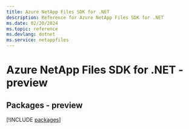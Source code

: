```yaml
---
title: Azure NetApp Files SDK for .NET
description: Reference for Azure NetApp Files SDK for .NET
ms.date: 02/20/2024
ms.topic: reference
ms.devlang: dotnet
ms.service: netappfiles
---
```

# Azure NetApp Files SDK for .NET - preview
## Packages - preview
[!INCLUDE [packages](netapp-files-index.md)]